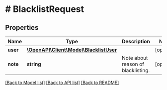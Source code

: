 # # BlacklistRequest

## Properties

Name | Type | Description | Notes
------------ | ------------- | ------------- | -------------
**user** | [**\OpenAPI\Client\Model\BlacklistUser**](BlacklistUser.md) |  | [optional] 
**note** | **string** | Note about reason of blacklisting. | [optional] 

[[Back to Model list]](../../README.md#documentation-for-models) [[Back to API list]](../../README.md#documentation-for-api-endpoints) [[Back to README]](../../README.md)


